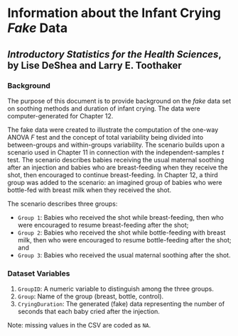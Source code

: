 Information about the Infant Crying *Fake* Data
================
## *Introductory Statistics for the Health Sciences*, by Lise DeShea and Larry E. Toothaker

### Background
The purpose of this document is to provide background on the *fake* data set on soothing methods and duration of infant crying.  The data were computer-generated for Chapter 12.

The fake data were created to illustrate the computation of the one-way ANOVA *F* test and the concept of total variability being divided into between-groups and within-groups variability.  The scenario builds upon a scenario used in Chapter 11 in connection with the independent-samples *t* test.  The scenario describes babies receiving the usual maternal soothing after an injection and babies who are breast-feeding when they receive the shot, then encouraged to continue breast-feeding.  In Chapter 12, a third group was added to the scenario:  an imagined group of babies who were bottle-fed with breast milk when they received the shot.  

The scenario describes three groups:

 * `Group 1`:  Babies who received the shot while breast-feeding, then who were encouraged to resume breast-feeding after the shot;
 * `Group 2`:  Babies who received the shot while bottle-feeding with breast milk, then who were encouraged to resume bottle-feeding after the shot; and
 * `Group 3`:  Babies who received the usual maternal soothing after the shot.

### Dataset Variables
 1. `GroupID`:  A numeric variable to distinguish among the three groups.
 2. `Group`:  Name of the group (breast, bottle, control).
 3. `CryingDuration`:  The generated (fake) data representing the number of seconds that each baby cried after the injection.


Note: missing values in the CSV are coded as `NA`.
